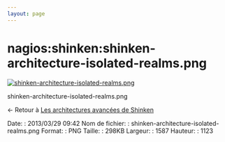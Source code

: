 ```yaml
---
layout: page
---
```


nagios:shinken:shinken-architecture-isolated-realms.png
=======================================================

[![shinken-architecture-isolated-realms.png](../..//assets/media/nagios/shinken/shinken-architecture-isolated-realms.png@cache=&w=900&h=636 "shinken-architecture-isolated-realms.png")](../..//assets/media/nagios/shinken/shinken-architecture-isolated-realms.png@cache= "Afficher le fichier original")

shinken-architecture-isolated-realms.png

← Retour à [Les architectures avancées de
Shinken](../../../shinken/shinken-advanced-architecture.html "shinken:shinken-advanced-architecture")

Date:
:   2013/03/29 09:42
Nom de fichier:
:   shinken-architecture-isolated-realms.png
Format:
:   PNG
Taille:
:   298KB
Largeur:
:   1587
Hauteur:
:   1123

